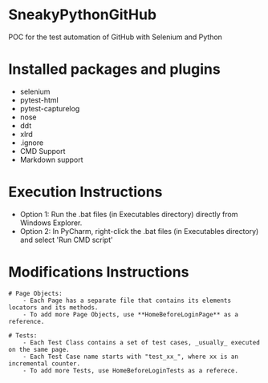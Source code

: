 # SneakyPythonGitHub
POC for the test automation of GitHub with Selenium and Python

# Installed packages and plugins
- selenium
- pytest-html
- pytest-capturelog
- nose
- ddt
- xlrd
- .ignore
- CMD Support
- Markdown support

# Execution Instructions
- Option 1: Run the .bat files (in Executables directory) directly from Windows Explorer.
- Option 2: In PyCharm, right-click the .bat files (in Executables directory) and select 'Run CMD script'

# Modifications Instructions
    # Page Objects:
        - Each Page has a separate file that contains its elements locators and its methods.
        - To add more Page Objects, use **HomeBeforeLoginPage** as a reference.

    # Tests:
        - Each Test Class contains a set of test cases, _usually_ executed on the same page.
        - Each Test Case name starts with "test_xx_", where xx is an incremental counter.
        - To add more Tests, use HomeBeforeLoginTests as a referece.